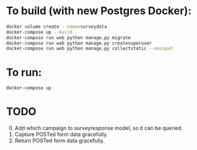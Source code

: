 # To build (with new Postgres Docker):
```bash
docker volume create --name=surveydata
docker-compose up --build
docker-compose run web python manage.py migrate
docker-compose run web python manage.py createsuperuser
docker-compose run web python manage.py collectstatic --noinput
```


# To run:
```bash
docker-compose up
```

# TODO
0. Add which campaign to surveyresponse model, so it can be queried.
1. Capture POSTed form data gracefully.
2. Return POSTed form data gracefully.
